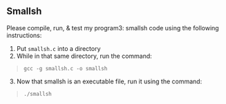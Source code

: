 ## Smallsh

Please compile, run, & test my program3: smallsh code using the following instructions:
1. Put `smallsh.c` into a directory  
2. While in that same directory, run the command:  
> `gcc -g smallsh.c -o smallsh`
3. Now that smallsh is an executable file, run it using the command:  
> `./smallsh`
